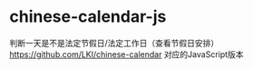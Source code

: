 # chinese-calendar-js
判断一天是不是法定节假日/法定工作日（查看节假日安排） https://github.com/LKI/chinese-calendar 对应的JavaScript版本
